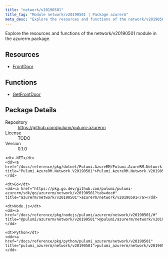 ```yaml
---
title: "network/v20190501"
title_tag: "Module network/v20190501 | Package azurerm"
meta_desc: "Explore the resources and functions of the network/v20190501 module in the azurerm package."
---
```


<!-- WARNING: this file was generated by Pulumi Docs Generator. -->
<!-- Do not edit by hand unless you're certain you know what you are doing! -->

Explore the resources and functions of the network/v20190501 module in the azurerm package.

<h2 id="resources">Resources</h2>
<ul class="api">
    <li><a href="frontdoor" title="FrontDoor"><span class="symbol resource"></span>FrontDoor</a></li>
</ul>

<h2 id="functions">Functions</h2>
<ul class="api">
    <li><a href="getfrontdoor" title="GetFrontDoor"><span class="symbol function"></span>GetFrontDoor</a></li>
</ul>

<h2 id="package-details">Package Details</h2>
<dl class="package-details">
	<dt>Repository</dt>
	<dd><a href="https://github.com/pulumi/pulumi-azurerm">https://github.com/pulumi/pulumi-azurerm</a></dd>
	<dt>License</dt>
	<dd>TODO</dd>
	<dt>Version</dt>
	<dd>0.1.0</dd>
</dl>



<dl class="tabular">

    <dt>.NET</dt>
    <dd><a href="/docs/reference/pkg/dotnet/Pulumi.AzureRM/Pulumi.AzureRM.Network.V20190501.html" title="Pulumi.AzureRM.Network.V20190501">Pulumi.AzureRM.Network.V20190501</a></dd>

    <dt>Go</dt>
    <dd><a href="https://pkg.go.dev/github.com/pulumi/pulumi-azurerm/sdk/go/azurerm/network/v20190501?tab=doc#" title="azurerm/network/v20190501">azurerm/network/v20190501</a></dd>

    <dt>Node.js</dt>
    <dd><a href="/docs/reference/pkg/nodejs/pulumi/azurerm/network/v20190501/#" title="@pulumi/azurerm/network/v20190501">@pulumi/azurerm/network/v20190501</a></dd>

    <dt>Python</dt>
    <dd><a href="/docs/reference/pkg/python/pulumi_azurerm/network/v20190501" title="pulumi_azurerm/network/v20190501">pulumi_azurerm/network/v20190501</a></dd>

</dl>

